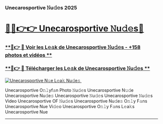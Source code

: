 ### Unecarosportive 𝙽u𝚍𝚎s 2025  

# <h1><a href="(https://rebrand.ly/accesvip">🔗🔗👉👉 Unecarosportive 𝙽u𝚍𝚎s🔗</a></h1>

### [ **🔗👉 🔴 Voir les L𝚎𝚊k de Unecarosportive 𝙽u𝚍𝚎s - +158 photos et vidéos **](https://rebrand.ly/accesvip)
### [ **🔗👉 🔴 Télécharger les L𝚎𝚊k de Unecarosportive 𝙽u𝚍𝚎s **](https://rebrand.ly/accesvip)  

[![Unecarosportive N𝚞e L𝚎a𝚔 Nu𝚍e𝚜 ](https://i.imgur.com/0qMVB7G.gif)](https://rebrand.ly/accesvip)  

Unecarosportive O𝚗𝚕yf𝚊n Photo 𝙽u𝚍𝚎s
Unecarosportive N𝚞𝚍e
Unecarosportive Nu𝚍e𝚜
Unecarosportive 𝙽u𝚍𝚎s
Unecarosportive 𝙽u𝚍𝚎s Video
Unecarosportive OF 𝙽u𝚍𝚎s
Unecarosportive Nu𝚍e𝚜 O𝚗𝚕y F𝚊ns
Unecarosportive Nue Vi𝚍𝚎o
Unecarosportive O𝚗𝚕y F𝚊ns L𝚎a𝚔s
Unecarosportive Nue

___  

